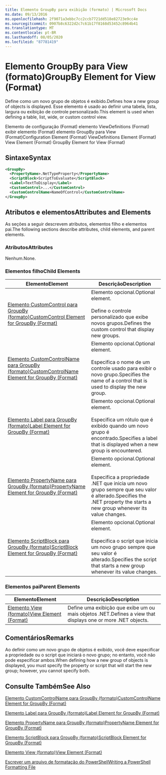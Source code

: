 ```yaml
---
title: Elemento GroupBy para exibição (formato) | Microsoft Docs
ms.date: 09/13/2016
ms.openlocfilehash: 2f9071a3ebbc7cc2ccb7721dd518e82723e9cc4e
ms.sourcegitcommit: 0907b8c6322d2c7c61b17f8168d53452c8964b41
ms.translationtype: MT
ms.contentlocale: pt-BR
ms.lasthandoff: 08/05/2020
ms.locfileid: "87781419"
---
```

# <a name="groupby-element-for-view-format"></a><span data-ttu-id="9529a-102">Elemento GroupBy para View (formato)</span><span class="sxs-lookup"><span data-stu-id="9529a-102">GroupBy Element for View (Format)</span></span>

<span data-ttu-id="9529a-103">Define como um novo grupo de objetos é exibido.</span><span class="sxs-lookup"><span data-stu-id="9529a-103">Defines how a new group of objects is displayed.</span></span> <span data-ttu-id="9529a-104">Esse elemento é usado ao definir uma tabela, lista, largura ou exibição de controle personalizado.</span><span class="sxs-lookup"><span data-stu-id="9529a-104">This element is used when defining a table, list, wide, or custom control view.</span></span>

<span data-ttu-id="9529a-105">Elemento de configuração (Format) elemento ViewDefinitions (Format) exibir elemento (Format) elemento GroupBy para View (Format)</span><span class="sxs-lookup"><span data-stu-id="9529a-105">Configuration Element (Format) ViewDefinitions Element (Format) View Element (Format) GroupBy Element for View (Format)</span></span>

## <a name="syntax"></a><span data-ttu-id="9529a-106">Sintaxe</span><span class="sxs-lookup"><span data-stu-id="9529a-106">Syntax</span></span>

```xml
<GroupBy>
  <PropertyName>.NetTypeProperty</PropertyName>
  <ScriptBlock>ScriptToEvaluate</ScriptBlock>
  <Label>TextToDisplay</Label>
  <CustomControl>...</CustomControl>
  <CustomControlName>NameOfControl</CustomControlName>
</GroupBy>
```

## <a name="attributes-and-elements"></a><span data-ttu-id="9529a-107">Atributos e elementos</span><span class="sxs-lookup"><span data-stu-id="9529a-107">Attributes and Elements</span></span>

<span data-ttu-id="9529a-108">As seções a seguir descrevem atributos, elementos filho e elementos pai.</span><span class="sxs-lookup"><span data-stu-id="9529a-108">The following sections describe attributes, child elements, and parent elements.</span></span>

### <a name="attributes"></a><span data-ttu-id="9529a-109">Atributos</span><span class="sxs-lookup"><span data-stu-id="9529a-109">Attributes</span></span>

<span data-ttu-id="9529a-110">Nenhum.</span><span class="sxs-lookup"><span data-stu-id="9529a-110">None.</span></span>

### <a name="child-elements"></a><span data-ttu-id="9529a-111">Elementos filho</span><span class="sxs-lookup"><span data-stu-id="9529a-111">Child Elements</span></span>

|<span data-ttu-id="9529a-112">Elemento</span><span class="sxs-lookup"><span data-stu-id="9529a-112">Element</span></span>|<span data-ttu-id="9529a-113">Descrição</span><span class="sxs-lookup"><span data-stu-id="9529a-113">Description</span></span>|
|-------------|-----------------|
|[<span data-ttu-id="9529a-114">Elemento CustomControl para GroupBy (formato)</span><span class="sxs-lookup"><span data-stu-id="9529a-114">CustomControl Element for GroupBy (Format)</span></span>](./customcontrol-element-for-groupby-format.md)|<span data-ttu-id="9529a-115">Elemento opcional.</span><span class="sxs-lookup"><span data-stu-id="9529a-115">Optional element.</span></span><br /><br /> <span data-ttu-id="9529a-116">Define o controle personalizado que exibe novos grupos.</span><span class="sxs-lookup"><span data-stu-id="9529a-116">Defines the custom control that display new groups.</span></span>|
|[<span data-ttu-id="9529a-117">Elemento CustomControlName para GroupBy (formato)</span><span class="sxs-lookup"><span data-stu-id="9529a-117">CustomControlName Element for GroupBy (Format)</span></span>](./customcontrolname-element-for-groupby-format.md)|<span data-ttu-id="9529a-118">Elemento opcional.</span><span class="sxs-lookup"><span data-stu-id="9529a-118">Optional element.</span></span><br /><br /> <span data-ttu-id="9529a-119">Especifica o nome de um controle usado para exibir o novo grupo.</span><span class="sxs-lookup"><span data-stu-id="9529a-119">Specifies the name of a control that is used to display the new group.</span></span>|
|[<span data-ttu-id="9529a-120">Elemento Label para GroupBy (formato)</span><span class="sxs-lookup"><span data-stu-id="9529a-120">Label Element for GroupBy (Format)</span></span>](./label-element-for-groupby-format.md)|<span data-ttu-id="9529a-121">Elemento opcional.</span><span class="sxs-lookup"><span data-stu-id="9529a-121">Optional element.</span></span><br /><br /> <span data-ttu-id="9529a-122">Especifica um rótulo que é exibido quando um novo grupo é encontrado.</span><span class="sxs-lookup"><span data-stu-id="9529a-122">Specifies a label that is displayed when a new group is encountered.</span></span>|
|[<span data-ttu-id="9529a-123">Elemento PropertyName para GroupBy (formato)</span><span class="sxs-lookup"><span data-stu-id="9529a-123">PropertyName Element for GroupBy (Format)</span></span>](./propertyname-element-for-groupby-format.md)|<span data-ttu-id="9529a-124">Elemento opcional.</span><span class="sxs-lookup"><span data-stu-id="9529a-124">Optional element.</span></span><br /><br /> <span data-ttu-id="9529a-125">Especifica a propriedade .NET que inicia um novo grupo sempre que seu valor é alterado.</span><span class="sxs-lookup"><span data-stu-id="9529a-125">Specifies the .NET property the starts a new group whenever its value changes.</span></span>|
|[<span data-ttu-id="9529a-126">Elemento ScriptBlock para GroupBy (formato)</span><span class="sxs-lookup"><span data-stu-id="9529a-126">ScriptBlock Element for GroupBy (Format)</span></span>](./scriptblock-element-for-groupby-format.md)|<span data-ttu-id="9529a-127">Elemento opcional.</span><span class="sxs-lookup"><span data-stu-id="9529a-127">Optional element.</span></span><br /><br /> <span data-ttu-id="9529a-128">Especifica o script que inicia um novo grupo sempre que seu valor é alterado.</span><span class="sxs-lookup"><span data-stu-id="9529a-128">Specifies the script that starts a new group whenever its value changes.</span></span>|

### <a name="parent-elements"></a><span data-ttu-id="9529a-129">Elementos pai</span><span class="sxs-lookup"><span data-stu-id="9529a-129">Parent Elements</span></span>

|<span data-ttu-id="9529a-130">Elemento</span><span class="sxs-lookup"><span data-stu-id="9529a-130">Element</span></span>|<span data-ttu-id="9529a-131">Descrição</span><span class="sxs-lookup"><span data-stu-id="9529a-131">Description</span></span>|
|-------------|-----------------|
|[<span data-ttu-id="9529a-132">Elemento View (formato)</span><span class="sxs-lookup"><span data-stu-id="9529a-132">View Element (Format)</span></span>](./view-element-format.md)|<span data-ttu-id="9529a-133">Define uma exibição que exibe um ou mais objetos .NET.</span><span class="sxs-lookup"><span data-stu-id="9529a-133">Defines a view that displays one or more .NET objects.</span></span>|

## <a name="remarks"></a><span data-ttu-id="9529a-134">Comentários</span><span class="sxs-lookup"><span data-stu-id="9529a-134">Remarks</span></span>

<span data-ttu-id="9529a-135">Ao definir como um novo grupo de objetos é exibido, você deve especificar a propriedade ou o script que iniciará o novo grupo; no entanto, você não pode especificar ambos.</span><span class="sxs-lookup"><span data-stu-id="9529a-135">When defining how a new group of objects is displayed, you must specify the property or script that will start the new group; however, you cannot specify both.</span></span>

## <a name="see-also"></a><span data-ttu-id="9529a-136">Consulte Também</span><span class="sxs-lookup"><span data-stu-id="9529a-136">See Also</span></span>

[<span data-ttu-id="9529a-137">Elemento CustomControlName para GroupBy (formato)</span><span class="sxs-lookup"><span data-stu-id="9529a-137">CustomControlName Element for GroupBy (Format)</span></span>](./customcontrolname-element-for-groupby-format.md)

[<span data-ttu-id="9529a-138">Elemento Label para GroupBy (formato)</span><span class="sxs-lookup"><span data-stu-id="9529a-138">Label Element for GroupBy (Format)</span></span>](./label-element-for-groupby-format.md)

[<span data-ttu-id="9529a-139">Elemento PropertyName para GroupBy (formato)</span><span class="sxs-lookup"><span data-stu-id="9529a-139">PropertyName Element for GroupBy (Format)</span></span>](./propertyname-element-for-groupby-format.md)

[<span data-ttu-id="9529a-140">Elemento ScriptBlock para GroupBy (formato)</span><span class="sxs-lookup"><span data-stu-id="9529a-140">ScriptBlock Element for GroupBy (Format)</span></span>](./scriptblock-element-for-groupby-format.md)

[<span data-ttu-id="9529a-141">Elemento View (formato)</span><span class="sxs-lookup"><span data-stu-id="9529a-141">View Element (Format)</span></span>](./view-element-format.md)

[<span data-ttu-id="9529a-142">Escrever um arquivo de formatação do PowerShell</span><span class="sxs-lookup"><span data-stu-id="9529a-142">Writing a PowerShell Formatting File</span></span>](./writing-a-powershell-formatting-file.md)
